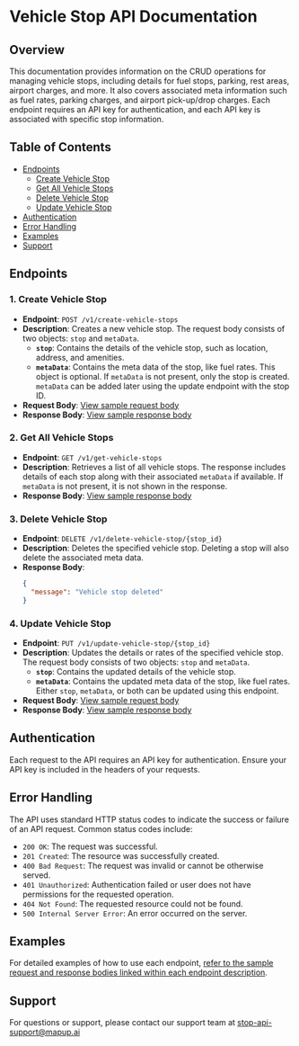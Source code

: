 # Vehicle Stop API Documentation

## Overview

This documentation provides information on the CRUD operations for managing vehicle stops, including details for fuel stops, parking, rest areas, airport charges, and more. It also covers associated meta information such as fuel rates, parking charges, and airport pick-up/drop charges. Each endpoint requires an API key for authentication, and each API key is associated with specific stop information.

## Table of Contents

- [Endpoints](#endpoints)
  - [Create Vehicle Stop](#1-create-vehicle-stop)
  - [Get All Vehicle Stops](#2-get-all-vehicle-stops)
  - [Delete Vehicle Stop](#3-delete-vehicle-stop)
  - [Update Vehicle Stop](#4-update-vehicle-stop)
- [Authentication](#authentication)
- [Error Handling](#error-handling)
- [Examples](#examples)
- [Support](#support)

## Endpoints

### 1. Create Vehicle Stop

- **Endpoint**: `POST /v1/create-vehicle-stops`
- **Description**: Creates a new vehicle stop. The request body consists of two objects: `stop` and `metaData`.
  - **`stop`**: Contains the details of the vehicle stop, such as location, address, and amenities.
  - **`metaData`**: Contains the meta data of the stop, like fuel rates. This object is optional. If `metaData` is not present, only the stop is created. `metaData` can be added later using the update endpoint with the stop ID.
- **Request Body**: [View sample request body](./api-request-samples/create-vehicle-stops)
- **Response Body**: [View sample response body](./api-request-samples/create-vehicle-stops)

### 2. Get All Vehicle Stops

- **Endpoint**: `GET /v1/get-vehicle-stops`
- **Description**: Retrieves a list of all vehicle stops. The response includes details of each stop along with their associated `metaData` if available. If `metaData` is not present, it is not shown in the response.
- **Response Body**: [View sample response body](./api-request-samples/get-vehicle-stops)

### 3. Delete Vehicle Stop

- **Endpoint**: `DELETE /v1/delete-vehicle-stop/{stop_id}`
- **Description**: Deletes the specified vehicle stop. Deleting a stop will also delete the associated meta data.
- **Response Body**:
  ```json
  {
    "message": "Vehicle stop deleted"
  }
### 4. Update Vehicle Stop

- **Endpoint**: `PUT /v1/update-vehicle-stop/{stop_id}`
- **Description**: Updates the details or rates of the specified vehicle stop. The request body consists of two objects: `stop` and `metaData`.
  - **`stop`**: Contains the updated details of the vehicle stop.
  - **`metaData`**: Contains the updated meta data of the stop, like fuel rates. Either `stop`, `metaData`, or both can be updated using this endpoint.
- **Request Body**: [View sample request body](./api-request-samples/update-vehicle-stop)
- **Response Body**: [View sample response body](./api-request-samples/update-vehicle-stop)

## Authentication

Each request to the API requires an API key for authentication. Ensure your API key is included in the headers of your requests.

## Error Handling

The API uses standard HTTP status codes to indicate the success or failure of an API request. Common status codes include:

- `200 OK`: The request was successful.
- `201 Created`: The resource was successfully created.
- `400 Bad Request`: The request was invalid or cannot be otherwise served.
- `401 Unauthorized`: Authentication failed or user does not have permissions for the requested operation.
- `404 Not Found`: The requested resource could not be found.
- `500 Internal Server Error`: An error occurred on the server.

## Examples

For detailed examples of how to use each endpoint, [refer to the sample request and response bodies linked within each endpoint description](./api-request-samples).

## Support

For questions or support, please contact our support team at stop-api-support@mapup.ai
